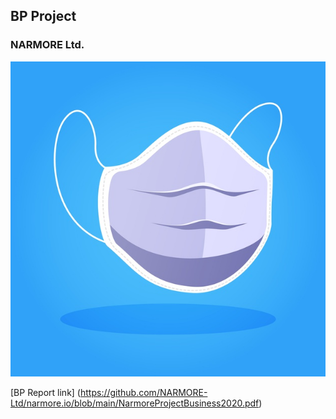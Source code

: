 ## BP Project
### NARMORE Ltd.
![LOGO](https://github.com/NARMORE-Ltd/narmore.io/blob/main/mascarilla-medica_23-2148490782.jpg)

[BP Report link] (https://github.com/NARMORE-Ltd/narmore.io/blob/main/NarmoreProjectBusiness2020.pdf)
